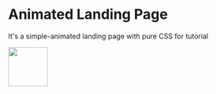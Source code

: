 # Animated Landing Page
It's a simple-animated landing page with pure CSS for tutorial

 <img width="80" src="https://user-images.githubusercontent.com/54101509/207968281-91a64fe7-2b3c-4e86-b114-2211571064a5.mp4"/>

